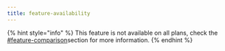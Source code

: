 ```yaml
---
title: feature-availability
---
```


{% hint style="info" %}
This feature is not available on all plans, check the [#feature-comparison](../../account-management/plans.md#feature-comparison "mention")section for more information.
{% endhint %}
